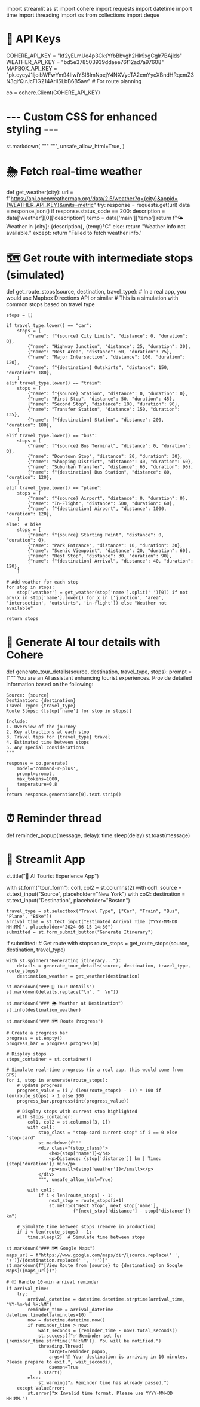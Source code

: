 import streamlit as st
import cohere
import requests
import datetime
import time
import threading
import os
from collections import deque

# 🔐 API Keys
COHERE_API_KEY = "kf2yELmUe4p3CksYfbBbvgh2Hk9xgCgIr7BAjlds"
WEATHER_API_KEY = "bd5e378503939ddaee76f12ad7a97608"
MAPBOX_API_KEY = "pk.eyeyJ1IjoibWFwYm94IiwiYSI6ImNpejY4NXVycTA2emYycXBndHRqcmZ3N3gifQ.rJcFIG214AriISLbB6B5aw"  # For route planning

co = cohere.Client(COHERE_API_KEY)

# --- Custom CSS for enhanced styling ---
st.markdown(
    """
    <style>
        /* (Keep your existing CSS styles here) */
        .stop-card {
            background-color: #f8f9fa;
            border-radius: 8px;
            padding: 15px;
            margin-bottom: 10px;
            border-left: 4px solid #007bff;
            box-shadow: 0 2px 4px rgba(0,0,0,0.1);
        }
        .current-stop {
            border-left: 4px solid #28a745;
            background-color: #e8f4f8;
        }
        .progress-container {
            margin: 20px 0;
            background-color: #e9ecef;
            border-radius: 5px;
            height: 10px;
        }
        .progress-bar {
            height: 100%;
            border-radius: 5px;
            background-color: #007bff;
            width: 0%;
            transition: width 0.5s ease;
        }
    </style>
    """,
    unsafe_allow_html=True,
)

# 🌦️ Fetch real-time weather
def get_weather(city):
    url = f"https://api.openweathermap.org/data/2.5/weather?q={city}&appid={WEATHER_API_KEY}&units=metric"
    try:
        response = requests.get(url)
        data = response.json()
        if response.status_code == 200:
            description = data['weather'][0]['description']
            temp = data['main']['temp']
            return f"🌤️ Weather in {city}: {description}, {temp}°C"
        else:
            return "Weather info not available."
    except:
        return "Failed to fetch weather info."

# 🗺️ Get route with intermediate stops (simulated)
def get_route_stops(source, destination, travel_type):
    # In a real app, you would use Mapbox Directions API or similar
    # This is a simulation with common stops based on travel type
    
    stops = []
    
    if travel_type.lower() == "car":
        stops = [
            {"name": f"{source} City Limits", "distance": 0, "duration": 0},
            {"name": "Highway Junction", "distance": 25, "duration": 30},
            {"name": "Rest Area", "distance": 60, "duration": 75},
            {"name": "Major Intersection", "distance": 100, "duration": 120},
            {"name": f"{destination} Outskirts", "distance": 150, "duration": 180},
        ]
    elif travel_type.lower() == "train":
        stops = [
            {"name": f"{source} Station", "distance": 0, "duration": 0},
            {"name": "First Stop", "distance": 50, "duration": 45},
            {"name": "Second Stop", "distance": 100, "duration": 90},
            {"name": "Transfer Station", "distance": 150, "duration": 135},
            {"name": f"{destination} Station", "distance": 200, "duration": 180},
        ]
    elif travel_type.lower() == "bus":
        stops = [
            {"name": f"{source} Bus Terminal", "distance": 0, "duration": 0},
            {"name": "Downtown Stop", "distance": 20, "duration": 30},
            {"name": "Shopping District", "distance": 40, "duration": 60},
            {"name": "Suburban Transfer", "distance": 60, "duration": 90},
            {"name": f"{destination} Bus Station", "distance": 80, "duration": 120},
        ]
    elif travel_type.lower() == "plane":
        stops = [
            {"name": f"{source} Airport", "distance": 0, "duration": 0},
            {"name": "In-Flight", "distance": 500, "duration": 60},
            {"name": f"{destination} Airport", "distance": 1000, "duration": 120},
        ]
    else:  # bike
        stops = [
            {"name": f"{source} Starting Point", "distance": 0, "duration": 0},
            {"name": "Park Entrance", "distance": 10, "duration": 30},
            {"name": "Scenic Viewpoint", "distance": 20, "duration": 60},
            {"name": "Rest Stop", "distance": 30, "duration": 90},
            {"name": f"{destination} Arrival", "distance": 40, "duration": 120},
        ]
    
    # Add weather for each stop
    for stop in stops:
        stop['weather'] = get_weather(stop['name'].split(' ')[0]) if not any(x in stop['name'].lower() for x in ['junction', 'area', 'intersection', 'outskirts', 'in-flight']) else "Weather not available"
    
    return stops

# 🤖 Generate AI tour details with Cohere
def generate_tour_details(source, destination, travel_type, stops):
    prompt = f"""
    You are an AI assistant enhancing tourist experiences. Provide detailed information based on the following:

    Source: {source}
    Destination: {destination}
    Travel Type: {travel_type}
    Route Stops: {[stop['name'] for stop in stops]}
    
    Include:
    1. Overview of the journey
    2. Key attractions at each stop
    3. Travel tips for {travel_type} travel
    4. Estimated time between stops
    5. Any special considerations
    """

    response = co.generate(
        model='command-r-plus',
        prompt=prompt,
        max_tokens=1000,
        temperature=0.8
    )
    return response.generations[0].text.strip()

# ⏰ Reminder thread
def reminder_popup(message, delay):
    time.sleep(delay)
    st.toast(message)

# 🚀 Streamlit App
st.title("🧳 AI Tourist Experience App")

with st.form("tour_form"):
    col1, col2 = st.columns(2)
    with col1:
        source = st.text_input("Source", placeholder="New York")
    with col2:
        destination = st.text_input("Destination", placeholder="Boston")
    
    travel_type = st.selectbox("Travel Type", ["Car", "Train", "Bus", "Plane", "Bike"])
    arrival_time = st.text_input("Estimated Arrival Time (YYYY-MM-DD HH:MM)", placeholder="2024-06-15 14:30")
    submitted = st.form_submit_button("Generate Itinerary")

if submitted:
    # Get route with stops
    route_stops = get_route_stops(source, destination, travel_type)
    
    with st.spinner("Generating itinerary..."):
        details = generate_tour_details(source, destination, travel_type, route_stops)
        destination_weather = get_weather(destination)

    st.markdown("### 📍 Tour Details")
    st.markdown(details.replace("\n", "  \n"))

    st.markdown("### 🌦️ Weather at Destination")
    st.info(destination_weather)

    st.markdown("### 🗺️ Route Progress")
    
    # Create a progress bar
    progress = st.empty()
    progress_bar = progress.progress(0)
    
    # Display stops
    stops_container = st.container()
    
    # Simulate real-time progress (in a real app, this would come from GPS)
    for i, stop in enumerate(route_stops):
        # Update progress
        progress_value = (i / (len(route_stops) - 1)) * 100 if len(route_stops) > 1 else 100
        progress_bar.progress(int(progress_value))
        
        # Display stops with current stop highlighted
        with stops_container:
            col1, col2 = st.columns([3, 1])
            with col1:
                stop_class = "stop-card current-stop" if i == 0 else "stop-card"
                st.markdown(f"""
                <div class="{stop_class}">
                    <h4>{stop['name']}</h4>
                    <p>Distance: {stop['distance']} km | Time: {stop['duration']} min</p>
                    <p><small>{stop['weather']}</small></p>
                </div>
                """, unsafe_allow_html=True)
            
            with col2:
                if i < len(route_stops) - 1:
                    next_stop = route_stops[i+1]
                    st.metric("Next Stop", next_stop['name'], 
                             f"{next_stop['distance'] - stop['distance']} km")
        
        # Simulate time between stops (remove in production)
        if i < len(route_stops) - 1:
            time.sleep(2)  # Simulate time between stops

    st.markdown("### 🗺️ Google Maps")
    maps_url = f"https://www.google.com/maps/dir/{source.replace(' ', '+')}/{destination.replace(' ', '+')}"
    st.markdown(f"[View Route from {source} to {destination} on Google Maps]({maps_url})")

    # 🕐 Handle 10-min arrival reminder
    if arrival_time:
        try:
            arrival_datetime = datetime.datetime.strptime(arrival_time, "%Y-%m-%d %H:%M")
            reminder_time = arrival_datetime - datetime.timedelta(minutes=10)
            now = datetime.datetime.now()
            if reminder_time > now:
                wait_seconds = (reminder_time - now).total_seconds()
                st.success(f"✅ Reminder set for {reminder_time.strftime('%H:%M')}. You will be notified.")
                threading.Thread(
                    target=reminder_popup,
                    args=("🔔 Your destination is arriving in 10 minutes. Please prepare to exit.", wait_seconds),
                    daemon=True
                ).start()
            else:
                st.warning("⚠️ Reminder time has already passed.")
        except ValueError:
            st.error("❌ Invalid time format. Please use YYYY-MM-DD HH:MM.")
